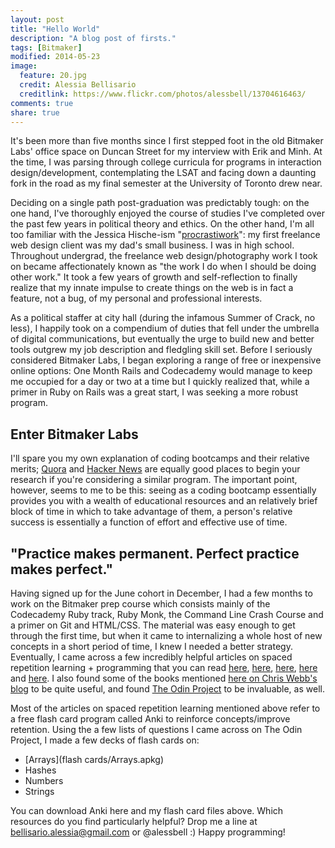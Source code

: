 ```yaml
---
layout: post
title: "Hello World"
description: "A blog post of firsts."
tags: [Bitmaker]
modified: 2014-05-23
image:
  feature: 20.jpg
  credit: Alessia Bellisario
  creditlink: https://www.flickr.com/photos/alessbell/13704616463/
comments: true
share: true
---
```


It's been more than five months since I first stepped foot in the old Bitmaker Labs' office space on Duncan Street for my interview with Erik and Minh. At the time, I was parsing through college curricula for programs in interaction design/development, contemplating the LSAT and facing down a daunting fork in the road as my final semester at the University of Toronto drew near.

Deciding on a single path post-graduation was predictably tough: on the one hand, I've thoroughly enjoyed the course of studies I've completed over the past few years in political theory and ethics. On the other hand, I'm all too familiar with the Jessica Hische-ism "[procrastiwork](http://jessicahische.is/aprocrastiworker)": my first freelance web design client was my dad's small business. I was in high school. Throughout undergrad, the freelance web design/photography work I took on became affectionately known as "the work I do when I should be doing other work." It took a few years of growth and self-reflection to finally realize that my innate impulse to create things on the web is in fact a feature, not a bug, of my personal and professional interests.

As a political staffer at city hall (during the infamous Summer of Crack, no less), I happily took on a compendium of duties that fell under the umbrella of digital communications, but eventually the urge to build new and better tools outgrew my job description and fledgling skill set. Before I seriously considered Bitmaker Labs, I began exploring a range of free or inexpensive online options: One Month Rails and Codecademy would manage to keep me occupied for a day or two at a time but I quickly realized that, while a primer in Ruby on Rails was a great start, I was seeking a more robust program.

## Enter Bitmaker Labs

I'll spare you my own explanation of coding bootcamps and their relative merits; [Quora](http://www.quora.com/Programming-Bootcamps/Are-programming-boot-camps-worth-it) and [Hacker News](http://eewang.github.io/blog/2013/10/17/are-dev-bootcamps-a-scam-an-alums-perspective/) are equally good places to begin your research if you're considering a similar program. The important point, however, seems to me to be this: seeing as a coding bootcamp essentially provides you with a wealth of educational resources and an relatively brief block of time in which to take advantage of them, a person's relative success is essentially a function of effort and effective use of time.

## "Practice makes permanent. Perfect practice makes perfect."

Having signed up for the June cohort in December, I had a few months to work on the Bitmaker prep course which consists mainly of the Codecademy Ruby track, Ruby Monk, the Command Line Crash Course and a primer on Git and HTML/CSS. The material was easy enough to get through the first time, but when it came to internalizing a whole host of new concepts in a short period of time, I knew I needed a better strategy. Eventually, I came across a few incredibly helpful articles on spaced repetition learning + programming that you can read [here](https://medium.com/medium-redef/5481606b087a), [here](http://sivers.org/srs), [here](http://www.supermemo.com/articles/20rules.htm), [here](http://www.jackkinsella.ie/2011/12/05/janki-method.html) and [here](http://www.supermemo.com/articles/20rules.htm). I also found some of the books mentioned [here on Chris Webb's blog](http://blog.mediumequalsmessage.com/6-best-learning-ruby-books) to be quite useful, and found [The Odin Project](http://www.theodinproject.com/) to be invaluable, as well.

Most of the articles on spaced repetition learning mentioned above refer to a free flash card program called Anki to reinforce concepts/improve retention. Using the a few lists of questions I came across on The Odin Project, I made a few decks of flash cards on:

- [Arrays](flash cards/Arrays.apkg)
- Hashes
- Numbers
- Strings

You can download Anki here and my flash card files above. Which resources do you find particularly helpful? Drop me a line at bellisario.alessia@gmail.com or @alessbell :) Happy programming!